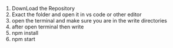 1. DownLoad the Repository
2. Exact the folder and open it in vs code or other editor
3. open the terminal and make sure you are in the write directories 
4. after open terminal then write
5. npm install
6. npm start
